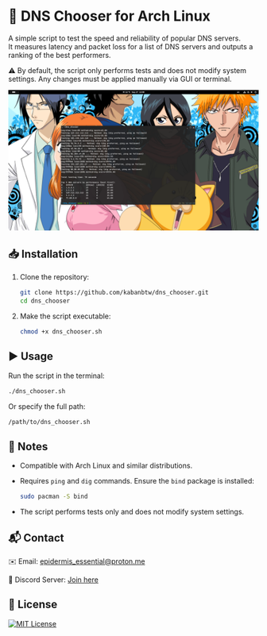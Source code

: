 # 🚀 DNS Chooser for Arch Linux

A simple script to test the speed and reliability of popular DNS servers.  
It measures latency and packet loss for a list of DNS servers and outputs a ranking of the best performers.

⚠️ By default, the script only performs tests and does not modify system settings. Any changes must be applied manually via GUI or terminal.

![](https://github.com/kabanbtw/dns_chooser/blob/main/image.png)


## 📥 Installation

1. Clone the repository:

   ```bash
   git clone https://github.com/kabanbtw/dns_chooser.git
   cd dns_chooser
   ```

2. Make the script executable:

   ```bash
   chmod +x dns_chooser.sh
   ```

## ▶️ Usage

Run the script in the terminal:

```bash
./dns_chooser.sh
```

Or specify the full path:

```bash
/path/to/dns_chooser.sh
```

## 📝 Notes

- Compatible with Arch Linux and similar distributions.
- Requires `ping` and `dig` commands. Ensure the `bind` package is installed:

  ```bash
  sudo pacman -S bind
  ```

- The script performs tests only and does not modify system settings.

## 📬 Contact

✉️ Email: epidermis_essential@proton.me

💬 Discord Server: [Join here](https://discord.gg/2bFvWXRS6u)

## 📜 License

[![MIT License](https://img.shields.io/badge/License-MIT-green.svg)](https://choosealicense.com/licenses/mit/)
